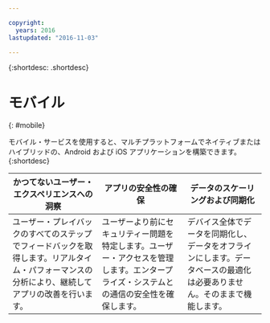 ```yaml
---

copyright:
  years: 2016
lastupdated: "2016-11-03"

---
```



{:shortdesc: .shortdesc}

# モバイル
{: #mobile}

モバイル・サービスを使用すると、マルチプラットフォームでネイティブまたはハイブリッドの、Android および iOS アプリケーションを構築できます。
{:shortdesc}


かつてないユーザー・エクスペリエンスへの洞察 | アプリの安全性の確保 | データのスケーリングおよび同期化
---- | ---- | ----
ユーザー・プレイバックのすべてのステップでフィードバックを取得します。リアルタイム・パフォーマンスの分析により、継続してアプリの改善を行います。 | ユーザーより前にセキュリティー問題を特定します。ユーザー・アクセスを管理します。エンタープライズ・システムとの通信の安全性を確保します。 | デバイス全体でデータを同期化し、データをオフラインにします。データベースの最適化は必要ありません。そのままで機能します。
